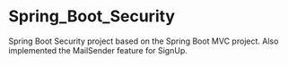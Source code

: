 # Spring_Boot_Security
Spring Boot Security project based on the Spring Boot MVC project. Also implemented the MailSender feature for SignUp. 